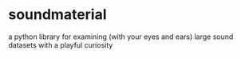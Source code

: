 # soundmaterial
a python library for examining (with your eyes and ears) large sound datasets with a playful curiosity 

